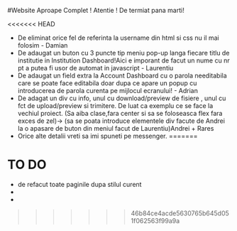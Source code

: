 #Website Aproape Complet ! Atentie ! De termiat pana marti!

<<<<<<< HEAD
* De eliminat orice fel de referinta la username din html si css nu il mai folosim - Damian
* De adaugat un buton cu 3 puncte tip meniu pop-up langa fiecare titlu de institutie in Institution Dashboard!Aici e imporant de facut un nume cu nr pt a putea fi usor de automat in javascript - Laurentiu
* De adaugat un field extra la Account Dashboard cu o parola needitabila care se poate face editabila doar dupa ce apare un popup cu introducerea de parola curenta pe mijlocul ecranului! - Adrian
* De adagat un div cu info, unul cu download/preview de fisiere , unul cu fct de upload/preview si trimitere. De luat ca exemplu ce se face la  vechiul proiect. (Sa aiba clase,fara center si sa se foloseasca flex fara exces de zel)-> (sa se poata introduce elementele div facute de Andrei la o apasare de buton din meniul facut de Laurentiu)Andrei + Rares
* Orice alte detalii vreti sa imi spuneti pe messenger.
=======
# TO DO
* de refacut toate paginile dupa stilul curent 
* 
*
>>>>>>> 46b84ce4acde5630765b645d051f062563f99a9a
